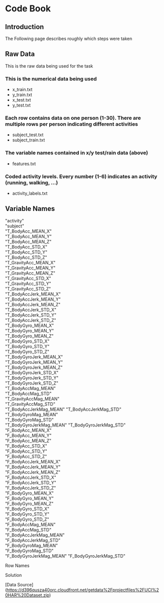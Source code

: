 # Code Book


## Introduction
The Following page describes roughly which steps were taken


## Raw Data
This is the raw data being used for the task


### This is the numerical data being used
* x_train.txt
* y_train.txt
* x_test.txt
* y_test.txt

### Each row contains data on one person (1-30). There are multiple rows per person indicating different activities
* subject_test.txt
* subject_train.txt

### The variable names contained in x/y test/rain data (above)
* features.txt


### Coded activity levels. Every number (1-6) indicates an activity (running, walking, ...)
* activity_labels.txt


## Variable Names

"activity"              
"subject"   
"T_BodyAcc_MEAN_X"       
"T_BodyAcc_MEAN_Y"       
"T_BodyAcc_MEAN_Z"       
"T_BodyAcc_STD_X"        
"T_BodyAcc_STD_Y"        
"T_BodyAcc_STD_Z"        
"T_GravityAcc_MEAN_X"   
"T_GravityAcc_MEAN_Y"    
"T_GravityAcc_MEAN_Z"    
"T_GravityAcc_STD_X"     
"T_GravityAcc_STD_Y"     
"T_GravityAcc_STD_Z"     
"T_BodyAccJerk_MEAN_X"   
"T_BodyAccJerk_MEAN_Y"  
"T_BodyAccJerk_MEAN_Z"   
"T_BodyAccJerk_STD_X"    
"T_BodyAccJerk_STD_Y"    
"T_BodyAccJerk_STD_Z"    
"T_BodyGyro_MEAN_X"      
"T_BodyGyro_MEAN_Y"      
"T_BodyGyro_MEAN_Z"     
"T_BodyGyro_STD_X"       
"T_BodyGyro_STD_Y"       
"T_BodyGyro_STD_Z"       
"T_BodyGyroJerk_MEAN_X"  
"T_BodyGyroJerk_MEAN_Y"  
"T_BodyGyroJerk_MEAN_Z"  
"T_BodyGyroJerk_STD_X"  
"T_BodyGyroJerk_STD_Y"   
"T_BodyGyroJerk_STD_Z"   
"T_BodyAccMag_MEAN"      
"T_BodyAccMag_STD"      
"T_GravityAccMag_MEAN"   
"T_GravityAccMag_STD"    
"T_BodyAccJerkMag_MEAN"
"T_BodyAccJerkMag_STD"   
"T_BodyGyroMag_MEAN"     
"T_BodyGyroMag_STD"      
"T_BodyGyroJerkMag_MEAN"
"T_BodyGyroJerkMag_STD"  
"F_BodyAcc_MEAN_X"       
"F_BodyAcc_MEAN_Y"      
"F_BodyAcc_MEAN_Z"       
"F_BodyAcc_STD_X"        
"F_BodyAcc_STD_Y"        
"F_BodyAcc_STD_Z"        
"F_BodyAccJerk_MEAN_X"   
"F_BodyAccJerk_MEAN_Y"  
"F_BodyAccJerk_MEAN_Z"  
"F_BodyAccJerk_STD_X"    
"F_BodyAccJerk_STD_Y"    
"F_BodyAccJerk_STD_Z"    
"F_BodyGyro_MEAN_X"      
"F_BodyGyro_MEAN_Y"      
"F_BodyGyro_MEAN_Z"      
"F_BodyGyro_STD_X"      
"F_BodyGyro_STD_Y"       
"F_BodyGyro_STD_Z"       
"F_BodyAccMag_MEAN"      
"F_BodyAccMag_STD"       
"F_BodyAccJerkMag_MEAN"  
"F_BodyAccJerkMag_STD"   
"F_BodyGyroMag_MEAN"    
"F_BodyGyroMag_STD"      
"F_BodyGyroJerkMag_MEAN"
"F_BodyGyroJerkMag_STD"  



Row Names





Solution



[Data Source] (https://d396qusza40orc.cloudfront.net/getdata%2Fprojectfiles%2FUCI%20HAR%20Dataset.zip)
